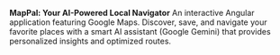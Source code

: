 **MapPal: Your AI-Powered Local Navigator** An interactive Angular application featuring Google Maps. Discover, save, and navigate your favorite places with a smart AI assistant (Google Gemini) that provides personalized insights and optimized routes.